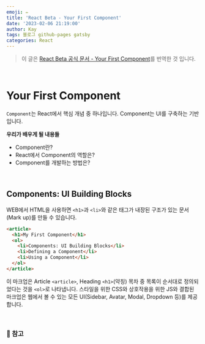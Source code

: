 ```yaml
---
emoji: ✏️
title: 'React Beta - Your First Component'
date: '2023-02-06 21:19:00'
author: Kay
tags: 블로그 github-pages gatsby
categories: React
---
```


> 이 글은 [React Beta 공식 문서 - Your First Component](https://beta.reactjs.org/learn/your-first-component)를 번역한 것 입니다.

<br>

# Your First Component
`Component`는 React에서 핵심 개념 중 하나입니다. Component는 UI를 구축하는 기반입니다.

<b>우리가 배우게 될 내용들</b>
- Component란?
- React에서 Component의 역할은?
- Component를 개발하는 방법은?

<br>

## Components: UI Building Blocks
WEB에서 HTML을 사용하면 `<h1>`과 `<li>`와 같은 태그가 내장된 구조가 있는 문서(Mark up)를 만들 수 있습니다.

```html
<article>
  <h1>My First Component</h1>
  <ol>
    <li>Components: UI Building Blocks</li>
    <li>Defining a Component</li>
    <li>Using a Component</li>
  </ol>
</article>
```

이 마크업은 Article `<article>`, Heading `<h1>`(약칭) 목차 중 목록이 순서대로 정의되었다는 것을 `<ol>`로 나타냅니다.
스타일을 위한 CSS와 상호작용을 위한 JS와 결합된 마크업은 웹에서 볼 수 있는 모든 UI(Sidebar, Avatar, Modal, Dropdown 등)를 제공합니다.

<br/>

### 📕 참고

```toc
```
